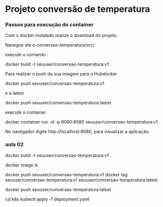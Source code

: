 # Projeto conversão de temperatura

### Passos para execução do container

  Com o docker instalado realize o download do projeto.
  
  Navegue até o conversao-temperatura/src/
  
  execute o comando :
  
  docker  build -t seuuser/conversao-temperatura:v1 .

  Para realizar o push da sua imagem para o Hubdocker
  
  docker push seuuser/conversao-temperatura:v1


  e a latest
  
  docker push seuuser/conversao-temperatura:latest

  execute o container
  
  docker container run -d -p 8080:8080 seuuser/conversao-temperatura:v1
  
  No navegador digite http://localhost:8080, para visualizar a aplicação.

### aula 02 
docker build -t seuuser/conversao-temperatura:v1 .

docker image ls

docker push seuuser/conversao-temperatura:v1
docker tag seuuser/conversao-temperatura:v1 seuuser/conversao-temperatura:latest


docker push seuuser/conversao-temperatura:latest

cd k8s
kubectl apply -f deployment.yaml
